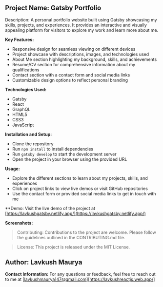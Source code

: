 ## Project Name: Gatsby Portfolio

Description: A personal portfolio website built using Gatsby showcasing my skills, projects, and experiences. It provides an interactive and visually appealing platform for visitors to explore my work and learn more about me.

**Key Features:**
- Responsive design for seamless viewing on different devices
- Project showcase with descriptions, images, and technologies used
- About Me section highlighting my background, skills, and achievements
- Resume/CV section for comprehensive information about my qualifications
- Contact section with a contact form and social media links
- Customizable design options to reflect personal branding

**Technologies Used:**
- Gatsby
- React
- GraphQL
- HTML5
- CSS3
- JavaScript

**Installation and Setup:**
- Clone the repository
- Run `npm install` to install dependencies
- Run `gatsby develop` to start the development server
- Open the project in your browser using the provided URL

**Usage:** 
- Explore the different sections to learn about my projects, skills, and experiences
- Click on project links to view live demos or visit GitHub repositories
- Use the contact form or provided social media links to get in touch with me

**Demo: Visit the live demo of the project at [https://lavkushgatsby.netlify.app/](https://lavkushgatsby.netlify.app/)

**Screenshots:**


> Contributing: Contributions to the project are welcome. Please follow the guidelines outlined in the CONTRIBUTING.md file.

> License: This project is released under the MIT License.

## Author: **Lavkush Maurya**

**Contact Information:** For any questions or feedback, feel free to reach out to me at [lavkushmaurya147@gmail.com][https://lavkushreactjs.web.app/]
